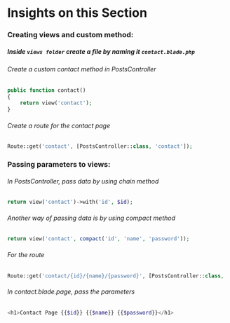 # Insights on this Section
### Creating views and custom method:
##### Inside `views folder` create a file by naming it `contact.blade.php`
###### Create a custom contact method in PostsController
```php
public function contact()
{
    return view('contact');
}
```
###### Create a route for the contact page
```php
Route::get('contact', [PostsController::class, 'contact']);
```
### Passing parameters to views:
###### In PostsController, pass data by using chain method
```php
return view('contact')->with('id', $id);
```
###### Another way of passing data is by using compact method
```php
return view('contact', compact('id', 'name', 'password'));
```
###### For the route
```php
Route::get('contact/{id}/{name}/{password}', [PostsController::class, 'contact']);
```
###### In contact.blade.page, pass the parameters
```php
<h1>Contact Page {{$id}} {{$name}} {{$password}}</h1>
```
